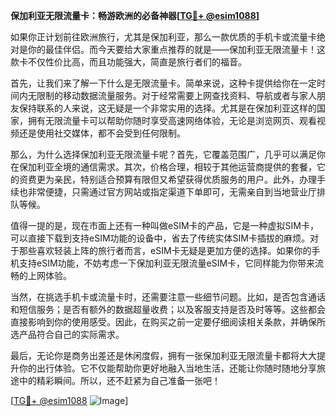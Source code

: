 **保加利亚无限流量卡：畅游欧洲的必备神器[[TG💪+ @esim1088](https://t.me/s/esim1088)]**

如果你正计划前往欧洲旅行，尤其是保加利亚，那么一款优质的手机卡或流量卡绝对是你的最佳伴侣。而今天要给大家重点推荐的就是——保加利亚无限流量卡！这款卡不仅性价比高，而且功能强大，简直是旅行者们的福音。

首先，让我们来了解一下什么是无限流量卡。简单来说，这种卡提供给你在一定时间内无限制的移动数据流量服务。对于经常需要上网查找资料、导航或者与家人朋友保持联系的人来说，这无疑是一个非常实用的选择。尤其是在保加利亚这样的国家，拥有无限流量卡可以帮助你随时享受高速网络体验，无论是浏览网页、观看视频还是使用社交媒体，都不会受到任何限制。

那么，为什么选择保加利亚无限流量卡呢？首先，它覆盖范围广，几乎可以满足你在保加利亚全境的通信需求。其次，价格合理，相较于其他运营商提供的套餐，它的资费更为亲民，特别适合预算有限但又希望获得优质服务的用户。此外，办理手续也非常便捷，只需通过官方网站或指定渠道下单即可，无需亲自到当地营业厅排队等候。

值得一提的是，现在市面上还有一种叫做eSIM卡的产品，它是一种虚拟SIM卡，可以直接下载到支持eSIM功能的设备中，省去了传统实体SIM卡插拔的麻烦。对于那些喜欢轻装上阵的旅行者而言，eSIM卡无疑是更加方便的选择。如果你的手机支持eSIM功能，不妨考虑一下保加利亚无限流量eSIM卡，它同样能为你带来流畅的上网体验。

当然，在挑选手机卡或流量卡时，还需要注意一些细节问题。比如，是否包含通话和短信服务；是否有额外的数据超量收费；以及客服支持是否及时等等。这些都会直接影响到你的使用感受。因此，在购买之前一定要仔细阅读相关条款，并确保所选产品符合自己的实际需求。

最后，无论你是商务出差还是休闲度假，拥有一张保加利亚无限流量卡都将大大提升你的出行体验。它不仅能帮助你更好地融入当地生活，还能让你随时随地分享旅途中的精彩瞬间。所以，还不赶紧为自己准备一张吧！

[[TG💪+ @esim1088](https://t.me/s/esim1088) ![Image](https://i.postimg.cc/4NQfJmqS/Snipaste-2025-05-13-00-14-12.png)]